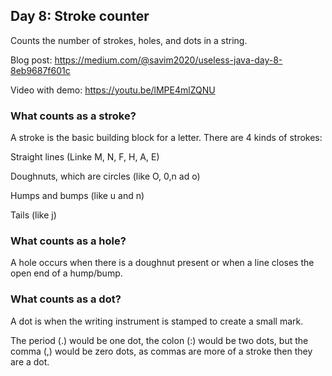 ## Day 8: Stroke counter
Counts the number of strokes, holes, and dots in a string. 


Blog post: https://medium.com/@savim2020/useless-java-day-8-8eb9687f601c


Video with demo: https://youtu.be/lMPE4mlZQNU

### What counts as a stroke?
A stroke is the basic building block for a letter. There are 4 kinds of strokes:


Straight lines (Linke M, N, F, H, A, E)

  
Doughnuts, which are circles (like O, 0,n ad o)
  
  
Humps and bumps (like u and n)
  
  
Tails (like j)
### What counts as a hole? 
A hole occurs when there is a doughnut present or when a line closes the open end of a hump/bump. 
### What counts as a dot? 
A dot is when the writing instrument is stamped to create a small mark. 


The period (.) would be one dot, the colon (:) would be two dots, but the comma (,) would be zero dots, as commas are more of a stroke then they are a dot. 
  
